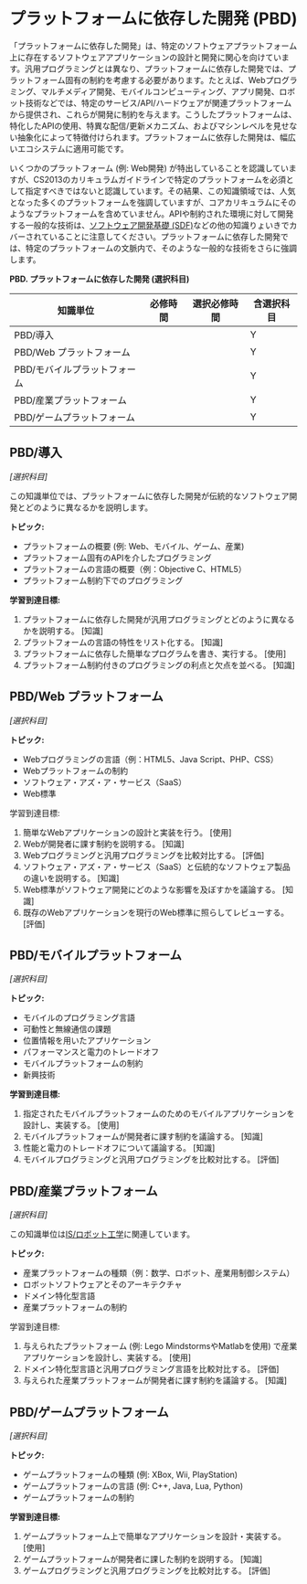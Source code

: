 
# プラットフォームに依存した開発 (PBD)

「プラットフォームに依存した開発」は、特定のソフトウェアプラットフォーム上に存在するソフトウェアアプリケーションの設計と開発に関心を向けています。汎用プログラミングとは異なり、プラットフォームに依存した開発では、プラットフォーム固有の制約を考慮する必要があります。たとえば、Webプログラミング、マルチメディア開発、モバイルコンピューティング、アプリ開発、ロボット技術などでは、特定のサービス/API/ハードウェアが関連プラットフォームから提供され、これらが開発に制約を与えます。こうしたプラットフォームは、特化したAPIの使用、特異な配信/更新メカニズム、およびマシンレベルを見せない抽象化によって特徴付けられます。プラットフォームに依存した開発は、幅広いエコシステムに適用可能です。

いくつかのプラットフォーム (例: Web開発) が特出していることを認識していますが、CS2013のカリキュラムガイドラインで特定のプラットフォームを必須として指定すべきではないと認識しています。その結果、この知識領域では、人気となった多くのプラットフォームを強調していますが、コアカリキュラムにそのようなプラットフォームを含めていません。APIや制約された環境に対して開発する一般的な技術は、[ソフトウェア開発基礎 (SDF)](./z_appendix_A_SDF.md)などの他の知識りょいきでカバーされていることに注意してください。プラットフォームに依存した開発では、特定のプラットフォームの文脈内で、そのような一般的な技術をさらに強調します。


**PBD. プラットフォームに依存した開発 (選択科目)**

| 知識単位 | 必修時間 | 選択必修時間 | 含選択科目 |
| -------- | -------- | ------------ | ---------- |
| PBD/導入                      |   |   | Y |
| PBD/Web プラットフォーム      |   |   | Y |
| PBD/モバイルプラットフォーム  |   |   | Y |
| PBD/産業プラットフォーム      |   |   | Y |
| PBD/ゲームプラットフォーム    |   |   | Y |



## PBD/導入
*[選択科目]*

この知識単位では、プラットフォームに依存した開発が伝統的なソフトウェア開発とどのように異なるかを説明します。

**トピック:**

* プラットフォームの概要 (例: Web、モバイル、ゲーム、産業)
* プラットフォーム固有のAPIを介したプログラミング
* プラットフォームの言語の概要（例：Objective C、HTML5）
* プラットフォーム制約下でのプログラミング

**学習到達目標:**

1. プラットフォームに依存した開発が汎用プログラミングとどのように異なるかを説明する。 [知識]
2. プラットフォームの言語の特性をリスト化する。 [知識]
3. プラットフォームに依存した簡単なプログラムを書き、実行する。 [使用]
4. プラットフォーム制約付きのプログラミングの利点と欠点を並べる。 [知識]



## PBD/Web プラットフォーム
*[選択科目]*

**トピック:**

* Webプログラミングの言語（例：HTML5、Java Script、PHP、CSS）
* Webプラットフォームの制約
* ソフトウェア・アズ・ア・サービス（SaaS）
* Web標準

学習到達目標:

1. 簡単なWebアプリケーションの設計と実装を行う。 [使用]
2. Webが開発者に課す制約を説明する。 [知識]
3. Webプログラミングと汎用プログラミングを比較対比する。 [評価]
4. ソフトウェア・アズ・ア・サービス（SaaS）と伝統的なソフトウェア製品の違いを説明する。 [知識]
5. Web標準がソフトウェア開発にどのような影響を及ぼすかを議論する。 [知識]
6. 既存のWebアプリケーションを現行のWeb標準に照らしてレビューする。 [評価]



## PBD/モバイルプラットフォーム
*[選択科目]*

**トピック:**

* モバイルのプログラミング言語
* 可動性と無線通信の課題
* 位置情報を用いたアプリケーション
* パフォーマンスと電力のトレードオフ
* モバイルプラットフォームの制約
* 新興技術

**学習到達目標:**

1. 指定されたモバイルプラットフォームのためのモバイルアプリケーションを設計し、実装する。 [使用]
2. モバイルプラットフォームが開発者に課す制約を議論する。 [知識]
3. 性能と電力のトレードオフについて議論する。 [知識]
4. モバイルプログラミングと汎用プログラミングを比較対比する。 [評価]



## PBD/産業プラットフォーム
*[選択科目]*

この知識単位は[IS/ロボット工学](./z_appendix_A_IS.md#isロボット工学)に関連しています。

**トピック:**

* 産業プラットフォームの種類（例：数学、ロボット、産業用制御システム）
* ロボットソフトウェアとそのアーキテクチャ
* ドメイン特化型言語
* 産業プラットフォームの制約

学習到達目標:

1. 与えられたプラットフォーム (例: Lego MindstormsやMatlabを使用) で産業アプリケーションを設計し、実装する。 [使用]
2. ドメイン特化型言語と汎用プログラミング言語を比較対比する。 [評価]
3. 与えられた産業プラットフォームが開発者に課す制約を議論する。 [知識]



## PBD/ゲームプラットフォーム
*[選択科目]*

**トピック:**

* ゲームプラットフォームの種類 (例: XBox, Wii, PlayStation)
* ゲームプラットフォームの言語 (例: C++, Java, Lua, Python)
* ゲームプラットフォームの制約

**学習到達目標:**

1. ゲームプラットフォーム上で簡単なアプリケーションを設計・実装する。 [使用]
2. ゲームプラットフォームが開発者に課した制約を説明する。 [知識]
3. ゲームプログラミングと汎用プログラミングを比較対比する。 [評価]

